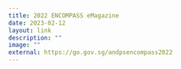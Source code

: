 ```yaml
---
title: 2022 ENCOMPASS eMagazine
date: 2023-02-12
layout: link
description: ""
image: ""
external: https://go.gov.sg/andpsencompass2022
---
```





